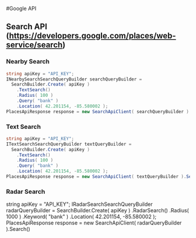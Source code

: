#Google API

## Search API (https://developers.google.com/places/web-service/search)
### Nearby Search

```csharp
string apiKey = "API_KEY";
INearbySearchSearchQueryBuilder searchQueryBuilder =
  SearchBuilder.Create( apiKey )
    .TextSearch()
    .Radius( 100 )
    .Query( "bank" )
    .Location( 42.201154, -85.580002 );
PlacesApiResponse response = new SearchApiClient( searchQueryBuilder ).Search()
```

### Text Search
```csharp
string apiKey = "API_KEY";
ITextSearchSearchQueryBuilder textQueryBuilder =
  SearchBuilder.Create( apiKey )
    .TextSearch()
    .Radius( 100 )
    .Query( "bank" )
    .Location( 42.201154, -85.580002 );
PlacesApiResponse response = new SearchApiClient( textQueryBuilder ).Search()
```

### Radar Search
string apiKey = "API_KEY";
IRadarSearchSearchQueryBuilder radarQueryBuilder =
  SearchBuilder.Create( apiKey )
    .RadarSearch()
    .Radius( 1000 )
    .Keyword( "bank" )
    .Location( 42.201154, -85.580002 );
PlacesApiResponse response = new SearchApiClient( radarQueryBuilder ).Search()
```